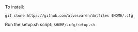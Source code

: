 To install:

`git clone https://github.com/alvesvaren/dotfiles $HOME/.cfg`

Run the setup.sh script:
`$HOME/.cfg/setup.sh`
